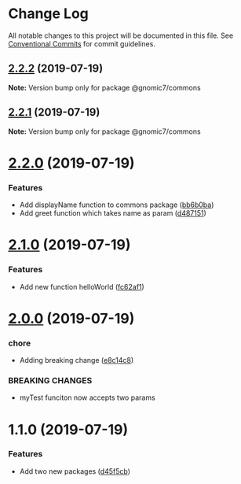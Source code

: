 # Change Log

All notable changes to this project will be documented in this file.
See [Conventional Commits](https://conventionalcommits.org) for commit guidelines.

## [2.2.2](https://github.com/gnomic7/lerna-versioning/compare/@gnomic7/commons@2.2.1...@gnomic7/commons@2.2.2) (2019-07-19)

**Note:** Version bump only for package @gnomic7/commons





## [2.2.1](https://github.com/gnomic7/lerna-versioning/compare/@gnomic7/commons@2.2.0...@gnomic7/commons@2.2.1) (2019-07-19)

**Note:** Version bump only for package @gnomic7/commons





# [2.2.0](https://github.com/gnomic7/lerna-versioning/compare/@gnomic7/commons@2.1.0...@gnomic7/commons@2.2.0) (2019-07-19)


### Features

* Add displayName function to commons package ([bb6b0ba](https://github.com/gnomic7/lerna-versioning/commit/bb6b0ba))
* Add greet function which takes name as param ([d487151](https://github.com/gnomic7/lerna-versioning/commit/d487151))





# [2.1.0](https://github.com/gnomic7/lerna-versioning/compare/@gnomic7/commons@2.0.0...@gnomic7/commons@2.1.0) (2019-07-19)


### Features

* Add new function helloWorld ([fc62af1](https://github.com/gnomic7/lerna-versioning/commit/fc62af1))





# [2.0.0](https://github.com/gnomic7/lerna-versioning/compare/@gnomic7/commons@1.1.0...@gnomic7/commons@2.0.0) (2019-07-19)


### chore

* Adding breaking change ([e8c14c8](https://github.com/gnomic7/lerna-versioning/commit/e8c14c8))


### BREAKING CHANGES

* myTest funciton now accepts two params





# 1.1.0 (2019-07-19)


### Features

* Add two new packages ([d45f5cb](https://github.com/gnomic7/lerna-versioning/commit/d45f5cb))
